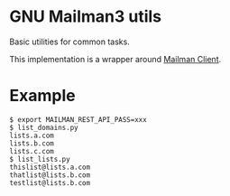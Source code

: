 # GNU Mailman3 utils

Basic utilities for common tasks.

This implementation is a wrapper around [Mailman Client](https://docs.mailman3.org/projects/mailmanclient/en/latest/).

# Example

```shell
$ export MAILMAN_REST_API_PASS=xxx
$ list_domains.py
lists.a.com
lists.b.com
lists.c.com
$ list_lists.py
thislist@lists.a.com
thatlist@lists.b.com
testlist@lists.b.com
```
